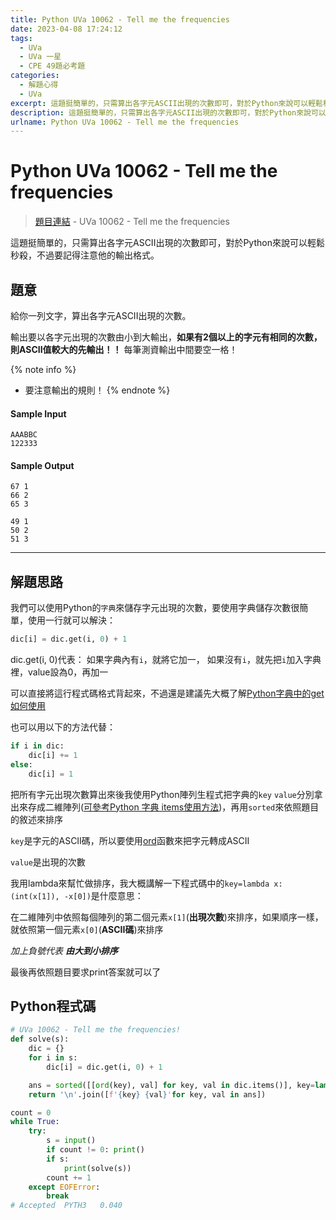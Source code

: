 ```yaml
---
title: Python UVa 10062 - Tell me the frequencies
date: 2023-04-08 17:24:12
tags:
  - UVa
  - UVa 一星
  - CPE 49題必考題
categories:
  - 解題心得
  - UVa
excerpt: 這題挺簡單的，只需算出各字元ASCII出現的次數即可，對於Python來說可以輕鬆秒殺，不過要記得注意他的輸出格式。 - Python UVa 10062 - Tell me the frequencies. 解題心得
description: 這題挺簡單的，只需算出各字元ASCII出現的次數即可，對於Python來說可以輕鬆秒殺，不過要記得注意他的輸出格式。 - Python UVa 10062 - Tell me the frequencies. 解題心得
urlname: Python UVa 10062 - Tell me the frequencies
---
```

# Python UVa 10062 - Tell me the frequencies

>[題目連結](https://onlinejudge.org/index.php?option=com_onlinejudge&Itemid=8&category=24&page=show_problem&problem=1003) - UVa 10062 - Tell me the frequencies

這題挺簡單的，只需算出各字元ASCII出現的次數即可，對於Python來說可以輕鬆秒殺，不過要記得注意他的輸出格式。

## 題意
給你一列文字，算出各字元ASCII出現的次數。

輸出要以各字元出現的次數由小到大輸出，**如果有2個以上的字元有相同的次數，則ASCII值較大的先輸出！！**
每筆測資輸出中間要空一格！

{% note info %}
 - 要注意輸出的規則！
{% endnote %}


#### Sample Input 
```text
AAABBC
122333
```

#### Sample Output 
```text
67 1
66 2
65 3

49 1
50 2
51 3
```

---

## 解題思路
我們可以使用Python的`字典`來儲存字元出現的次數，要使用字典儲存次數很簡單，使用一行就可以解決：

```python
dic[i] = dic.get(i, 0) + 1
```
dic.get(i, 0)代表：
如果字典內有`i`，就將它加一，
如果沒有`i`，就先把`i`加入字典裡，value設為0，再加一

可以直接將這行程式碼格式背起來，不過還是建議先大概了解[Python字典中的get如何使用](https://www.w3schools.com/python/ref_dictionary_get.asp)

也可以用以下的方法代替：
```python
if i in dic:
    dic[i] += 1
else:
    dic[i] = 1
```

把所有字元出現次數算出來後我使用Python陣列生程式把字典的`key` `value`分別拿出來存成二維陣列([可參考Python 字典 items使用方法](https://www.runoob.com/python/att-dictionary-items.html))，再用`sorted`來依照題目的敘述來排序

`key`是字元的ASCII碼，所以要使用[ord](https://www.runoob.com/python/python-func-ord.html)函數來把字元轉成ASCII

`value`是出現的次數

我用lambda來幫忙做排序，我大概講解一下程式碼中的`key=lambda x: (int(x[1]), -x[0])`是什麼意思：

在二維陣列中依照每個陣列的第二個元素`x[1]`(**出現次數**)來排序，如果順序一樣，就依照第一個元素`x[0]`(**ASCII碼**)來排序

*加上負號代表 **由大到小排序***

最後再依照題目要求print答案就可以了

## Python程式碼
```python
# UVa 10062 - Tell me the frequencies!
def solve(s):
    dic = {}
    for i in s:
        dic[i] = dic.get(i, 0) + 1

    ans = sorted([[ord(key), val] for key, val in dic.items()], key=lambda x: (int(x[1]), -x[0]))
    return '\n'.join([f'{key} {val}'for key, val in ans])

count = 0
while True:
    try:
        s = input()
        if count != 0: print()
        if s:
            print(solve(s))
        count += 1
    except EOFError:
        break
# Accepted	PYTH3	0.040
```